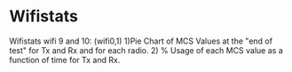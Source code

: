 # Wifistats
Wifistats wifi 9 and 10: (wifi0,1) 1)Pie Chart of MCS Values at the "end of test" for Tx and Rx and for each radio. 2) % Usage of each MCS value as a function of time for Tx and Rx.

